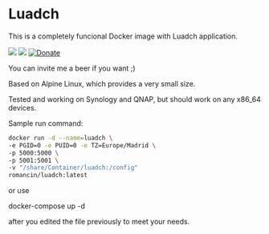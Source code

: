 # Luadch

This is a completely funcional Docker image with Luadch application.

[![](https://images.microbadger.com/badges/version/romancin/luadch.svg)](https://microbadger.com/images/romancin/luadch "Docker image version")
[![](https://images.microbadger.com/badges/image/romancin/luadch.svg)](https://microbadger.com/images/romancin/luadch "Docker image size")
[![Donate](https://img.shields.io/badge/Donate-PayPal-green.svg)](https://www.paypal.com/cgi-bin/webscr?cmd=_s-xclick&hosted_button_id=X2CT2SWQCP74U)

You can invite me a beer if you want ;) 

Based on Alpine Linux, which provides a very small size.

Tested and working on Synology and QNAP, but should work on any x86_64 devices.

Sample run command:

```bash
docker run -d --name=luadch \
-e PGID=0 -e PUID=0 -e TZ=Europe/Madrid \
-p 5000:5000 \
-p 5001:5001 \
-v "/share/Container/luadch:/config"
romancin/luadch:latest
```

or use 

docker-compose up -d 

after you edited the file previously to meet your needs.
